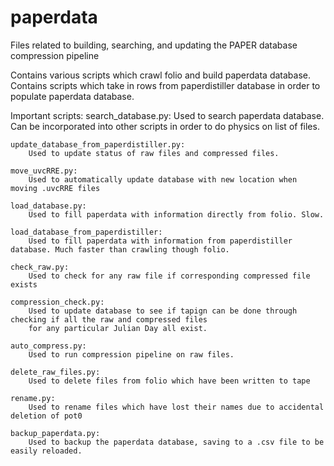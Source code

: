 paperdata
=========

Files related to building, searching, and updating the PAPER database compression pipeline

Contains various scripts which crawl folio and build paperdata database.
Contains scripts which take in rows from paperdistiller database in order to populate paperdata database.

Important scripts:
	search_database.py:
		Used to search paperdata database. Can be incorporated into other scripts in order to do physics on list of files.

	update_database_from_paperdistiller.py:
		Used to update status of raw files and compressed files.

	move_uvcRRE.py:
		Used to automatically update database with new location when moving .uvcRRE files

	load_database.py:
		Used to fill paperdata with information directly from folio. Slow.

	load_database_from_paperdistiller:
		Used to fill paperdata with information from paperdistiller database. Much faster than crawling though folio.

	check_raw.py:
		Used to check for any raw file if corresponding compressed file exists

	compression_check.py:
		Used to update database to see if tapign can be done through checking if all the raw and compressed files
		for any particular Julian Day all exist.

	auto_compress.py:
		Used to run compression pipeline on raw files.

	delete_raw_files.py:
		Used to delete files from folio which have been written to tape

	rename.py:
		Used to rename files which have lost their names due to accidental deletion of pot0

	backup_paperdata.py:
		Used to backup the paperdata database, saving to a .csv file to be easily reloaded.
